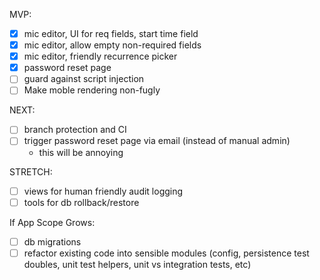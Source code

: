 MVP:
- [X] mic editor, UI for req fields, start time field
- [X] mic editor, allow empty non-required fields
- [X] mic editor, friendly recurrence picker
- [X] password reset page
- [ ] guard against script injection
- [ ] Make moble rendering non-fugly

NEXT:
- [ ] branch protection and CI
- [ ] trigger password reset page via email (instead of manual admin)
  - this will be annoying

STRETCH:
- [ ] views for human friendly audit logging
- [ ] tools for db rollback/restore

If App Scope Grows:
- [ ] db migrations
- [ ] refactor existing code into sensible modules (config, persistence test doubles, unit test helpers, unit vs integration tests, etc)
